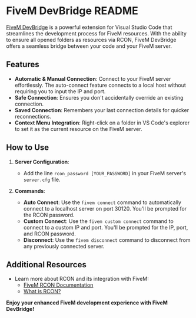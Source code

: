 # FiveM DevBridge README

[FiveM DevBridge](https://marketplace.visualstudio.com/items?itemName=DuckWichTrust.easy-fivem&ssr=false#review-details) is a powerful extension for Visual Studio Code that streamlines the development process for FiveM resources. With the ability to ensure all opened folders as resources via RCON, FiveM DevBridge offers a seamless bridge between your code and your FiveM server.

## Features

- **Automatic & Manual Connection**: Connect to your FiveM server effortlessly. The auto-connect feature connects to a local host without requiring you to input the IP and port.
- **Safe Connection**: Ensures you don't accidentally override an existing connection.
- **Saved Connection**: Remembers your last connection details for quicker reconnections.
- **Context Menu Integration**: Right-click on a folder in VS Code's explorer to set it as the current resource on the FiveM server.

## How to Use

1. **Server Configuration**: 
   - Add the line `rcon_password [YOUR_PASSWORD]` in your FiveM server's `server.cfg` file.

2. **Commands**:
   - **Auto Connect**: Use the `fivem connect` command to automatically connect to a localhost server on port 30120. You'll be prompted for the RCON password.
   - **Custom Connect**: Use the `fivem custom connect` command to connect to a custom IP and port. You'll be prompted for the IP, port, and RCON password.
   - **Disconnect**: Use the `fivem disconnect` command to disconnect from any previously connected server.

## Additional Resources

- Learn more about RCON and its integration with FiveM:
  - [FiveM RCON Documentation](https://docs.fivem.net/docs/server-manual/server-commands/#rcon_password-password)
  - [What is RCON?](https://wiki.vg/RCON#:~:text=RCON%20is%20a%20protocol%20that,Source%20RCON%20protocol%20for%20Minecraft.)

**Enjoy your enhanced FiveM development experience with FiveM DevBridge!**
